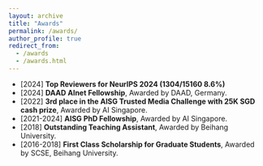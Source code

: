 ```yaml
---
layout: archive
title: "Awards"
permalink: /awards/
author_profile: true
redirect_from: 
  - /awards
  - /awards.html
---
```

- [2024] **Top Reviewers for NeurIPS 2024 (1304/15160 8.6%)**
- [2024] **DAAD AInet Fellowship**, Awarded by DAAD, Germany.
- [2022] **3rd place in the AISG Trusted Media Challenge with 25K SGD cash prize**, Awarded by AI Singapore.
- [2021-2024] **AISG PhD Fellowship**, Awarded by AI Singapore.
- [2018] **Outstanding Teaching Assistant**, Awarded by Beihang University.
- [2016-2018] **First Class Scholarship for Graduate Students**, Awarded by SCSE, Beihang University.
